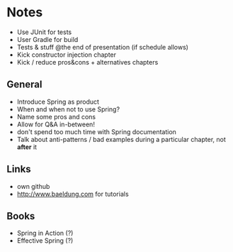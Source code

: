 
# Notes

* Use JUnit for tests
* User Gradle for build
* Tests & stuff @the end of presentation (if schedule allows)
* Kick constructor injection chapter
* Kick / reduce pros&cons + alternatives chapters

## General

* Introduce Spring as product
* When and when not to use Spring?
* Name some pros and cons
* Allow for Q&A in-between!
* don't spend too much time with Spring documentation
* Talk about anti-patterns / bad examples during a particular chapter, not **after** it

## Links

* own github
* http://www.baeldung.com for tutorials

## Books

* Spring in Action (?)
* Effective Spring (?)